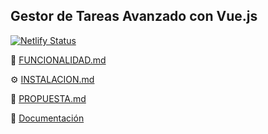 ## **Gestor de Tareas Avanzado con Vue.js**

[![Netlify Status](https://api.netlify.com/api/v1/badges/fe8fae9e-5e69-414e-bfc4-30f51fa470b8/deploy-status)](https://tareaseverywhere.netlify.app/)

📌 [FUNCIONALIDAD.md](FUNCIONALIDAD.md)  

⚙️ [INSTALACION.md](INSTALACION.md)  

📄 [PROPUESTA.md](PROPUESTA.md)

📄 [Documentación](https://rekznoz.github.io/GestorTareas/documentacion/)